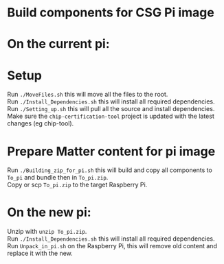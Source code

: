 # Build components for CSG Pi image

# On the current pi: 

# Setup
Run `./MoveFiles.sh` this will move all the files to the root.  
Run `./Install_Dependencies.sh` this will install all required dependencies.                         
Run `./Setting_up.sh` this will pull all the source and install dependencies.                                               
Make sure the `chip-certification-tool` project is updated with the latest changes (eg chip-tool).

# Prepare Matter content for pi image
Run `./Building_zip_for_pi.sh` this will build and copy all components to `To_pi` and bundle then in `To_pi.zip`.  
Copy or scp `To_pi.zip` to the target Raspberry Pi.

# On the new pi:
 
Unzip with `unzip To_pi.zip`.  
Run `./Install_Dependencies.sh` this will install all required dependencies.  
Run `Unpack_in_pi.sh` on the Raspberry Pi, this will remove old content and replace it with the new.
